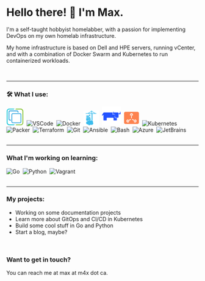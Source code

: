 # Hello there! 👋 I'm Max.

I'm a self-taught hobbyist homelabber, with a passion for implementing DevOps on my own homelab infrastructure.

My home infrastructure is based on Dell and HPE servers, running vCenter, and with a combination of Docker Swarm and Kubernetes to run containerized workloads.

<br>

---

### :hammer_and_wrench: What I use:

<div>
  <img src="https://raw.githubusercontent.com/devicons/devicon/develop/icons/vsphere/vsphere-original.svg" title="vSphere" alt="vSphere" width="45" height="45"/>&nbsp;
  <img src="https://cdn.jsdelivr.net/gh/devicons/devicon/icons/vscode/vscode-original.svg" title="VSCode" alt="VSCode" width="40" height="40"/>&nbsp;
  <img src="https://cdn.jsdelivr.net/gh/devicons/devicon/icons/docker/docker-original.svg" title="Docker" alt="Docker" width="50" height="50"/>&nbsp;
  <img src="https://raw.githubusercontent.com/devicons/devicon/develop/icons/portainer/portainer-original.svg" title="Portainer" alt="Portainer" width="40" height="40"/>&nbsp;
  <img src="https://raw.githubusercontent.com/devicons/devicon/develop/icons/rancher/rancher-original.svg" title="Rancher" alt="Rancher" width="50" height="50"/>&nbsp;
  <img src="https://raw.githubusercontent.com/devicons/devicon/develop/icons/k3os/k3os-original.svg" title="k3os" alt="k3os" width="40" height="40"/>&nbsp;
  <img src="https://cdn.jsdelivr.net/gh/devicons/devicon/icons/kubernetes/kubernetes-plain.svg" title="Kubernetes" alt="Kubernetes" width="40" height="40"/>&nbsp;
  <img src="https://cdn.jsdelivr.net/gh/devicons/devicon/icons/packer/packer-original.svg" title="Packer" alt="Packer" width="40" height="40"/>&nbsp;
  <img src="https://cdn.jsdelivr.net/gh/devicons/devicon/icons/terraform/terraform-original.svg" title="Terraform" alt="Terraform" width="40" height="40"/>&nbsp;
  <img src="https://cdn.jsdelivr.net/gh/devicons/devicon/icons/git/git-original.svg" title="Git" alt="Git" width="40" height="40"/>&nbsp;
  <img src="https://cdn.jsdelivr.net/gh/devicons/devicon/icons/ansible/ansible-original.svg" title="Ansible" alt="Ansible" width="40" height="40"/>&nbsp;
  <img src="https://cdn.jsdelivr.net/gh/devicons/devicon/icons/bash/bash-original.svg" title="Bash" alt="Bash" width="40" height="40"/>&nbsp;
  <img src="https://cdn.jsdelivr.net/gh/devicons/devicon/icons/azure/azure-original.svg" title="Azure" alt="Azure" width="40" height="40"/>&nbsp;
  <img src="https://cdn.jsdelivr.net/gh/devicons/devicon/icons/jetbrains/jetbrains-original.svg" title="JetBrains" alt="JetBrains" width="40" height="40"/>&nbsp;
</div>
<br>

---

### What I'm working on learning:

<div>
  <img src="https://cdn.jsdelivr.net/gh/devicons/devicon/icons/go/go-original.svg" title="Go" alt="Go" width="40" height="40"/>&nbsp;
  <img src="https://cdn.jsdelivr.net/gh/devicons/devicon/icons/python/python-original.svg" title="Python" alt="Python" width="40" height="40"/>&nbsp;
  <img src="https://cdn.jsdelivr.net/gh/devicons/devicon/icons/vagrant/vagrant-original.svg" title="Vagrant" alt="Vagrant" width="40" height="40"/>&nbsp;
</div>
<br>

---
### My projects:
- Working on some documentation projects
- Learn more about GitOps and CI/CD in Kubernetes
- Build some cool stuff in Go and Python
- Start a blog, maybe?

<br>

### Want to get in touch?
You can reach me at max at m4x dot ca.